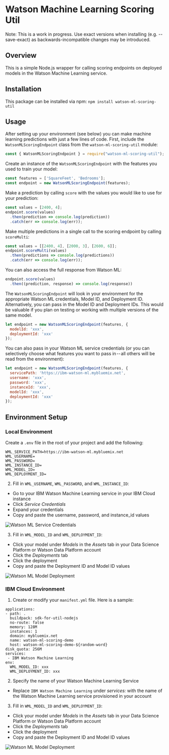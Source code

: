 # Watson Machine Learning Scoring Util

Note: This is a work in progress. Use exact versions when installing (e.g. --save-exact) as backwards-incompatible changes may be introduced.

## Overview

This is a simple Node.js wrapper for calling scoring endpoints on deployed models in the Watson Machine Learning service.

## Installation

This package can be installed via npm:
`npm install watson-ml-scoring-util`

## Usage

After setting up your environment (see below) you can make machine learning predictions with just a few lines of code. First, include the `WatsonMLScoringEndpoint` class from the `watson-ml-scoring-util` module:

```javascript
const { WatsonMLScoringEndpoint } = require("watson-ml-scoring-util");
```

Create an instance of the `WatsonMLScoringEndpoint` with the features you used to train your model:

```javascript
const features = ['SquareFeet', 'Bedrooms'];
const endpoint = new WatsonMLScoringEndpoint(features);
```

Make a prediction by calling `score` with the values you would like to use for your prediction:

```javascript
const values = [2400, 4];
endpoint.score(values)
  .then(prediction => console.log(prediction))
  .catch(err => console.log(err));
```

Make multiple predictions in a single call to the scoring endpoint by calling `scoreMulti`:

```javascript
const values = [[2400, 4], [2000, 3], [2600, 6]];
endpoint.scoreMulti(values)
  .then(predictions => console.log(predictions))
  .catch(err => console.log(err));
```

You can also access the full response from Watson ML:

```javascript
endpoint.score(values)
  .then((prediction, response) => console.log(response))
```

The `WatsonMLScoringEndpoint` will look in your environment for the appropriate Watson ML credentials, Model ID, and Deployment ID.
Alternatively, you can pass in the Model ID and Deployment IDs. This would be valuable if you plan on testing or working with multiple versions of the same model.

```javascript
let endpoint = new WatsonMLScoringEndpoint(features, {
  modelId: 'xxx',
  deploymentId: 'xxx'
});
```

You can also pass in your Watson ML service credentials (or you can selectively choose what features you want to pass in -- all others will be read from the environment):

```javascript
let endpoint = new WatsonMLScoringEndpoint(features, {
  servicePath: 'https://ibm-watson-ml.mybluemix.net',
  username: 'xxx',
  password: 'xxx',
  instanceId: 'xxx',
  modelId: 'xxx',
  deploymentId: 'xxx'
});
```

## Environment Setup

### Local Environment

Create a `.env` file in the root of your project and add the following:

```
WML_SERVICE_PATH=https://ibm-watson-ml.mybluemix.net
WML_USERNAME=
WML_PASSWORD=
WML_INSTANCE_ID=
WML_MODEL_ID=
WML_DEPLOYMENT_ID=
```

2. Fill in `WML_USERNAME`, `WML_PASSWORD`, and `WML_INSTANCE_ID`:
  - Go to your IBM Watson Machine Learning service in your IBM Cloud instance
  - Click _Service Credentials_
  - Expand your credentials
  - Copy and paste the username, password, and instance_id values

![Watson ML Service Credentials](https://raw.githubusercontent.com/ibm-watson-data-lab/watson-ml-scoring-util-nodejs/master/readme/img/watson-ml-credentials.png)

3. Fill in `WML_MODEL_ID` and `WML_DEPLOYMENT_ID`:
  - Click your model under _Models_ in the _Assets_ tab in your Data Science Platform or Watson Data Platform account
  - Click the _Deployments_ tab
  - Click the deployment
  - Copy and paste the Deployment ID and Model ID values

![Watson ML Model Deployment](https://raw.githubusercontent.com/ibm-watson-data-lab/watson-ml-scoring-util-nodejs/master/readme/img/watson-ml-model-deployment.png)

### IBM Cloud Environment

1. Create or modify your `manifest.yml` file. Here is a sample:

```
applications:
- path: .
  buildpack: sdk-for-util-nodejs
  no-route: false
  memory: 128M
  instances: 1
  domain: mybluemix.net
  name: watson-ml-scoring-demo
  host: watson-ml-scoring-demo-${random-word}
disk_quota: 256M
services:
 - IBM Watson Machine Learning
env:
  WML_MODEL_ID: xxx
  WML_DEPLOYMENT_ID: xxx
```

2. Specify the name of your Watson Machine Learning Service
  - Replace `IBM Watson Machine Learning` under *services:* with the name of the Watson Machine Learning service provisioned in your account

3. Fill in `WML_MODEL_ID` and `WML_DEPLOYMENT_ID`:
  - Click your model under _Models_ in the _Assets_ tab in your Data Science Platform or Watson Data Platform account
  - Click the _Deployments_ tab
  - Click the deployment
  - Copy and paste the Deployment ID and Model ID values

![Watson ML Model Deployment](https://raw.githubusercontent.com/ibm-watson-data-lab/watson-ml-scoring-util-nodejs/master/readme/img/watson-ml-model-deployment.png)